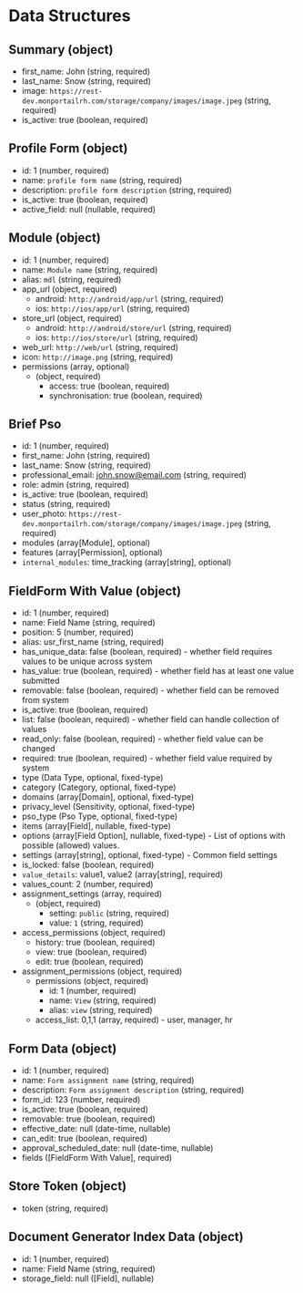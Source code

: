 # Data Structures

## Summary (object)
+ first_name: John (string, required)
+ last_name: Snow (string, required)
+ image: `https://rest-dev.monportailrh.com/storage/company/images/image.jpeg` (string, required)
+ is_active: true (boolean, required)

## Profile Form (object)
+ id: 1 (number, required)
+ name: `profile form name` (string, required)
+ description: `profile form description` (string, required)
+ is_active: true (boolean, required)
+ active_field: null (nullable, required)

## Module (object)
+ id: 1 (number, required)
+ name: `Module name` (string, required)
+ alias: `mdl` (string, required)
+ app_url (object, required)
    + android: `http://android/app/url` (string, required)
    + ios: `http://ios/app/url` (string, required)
+ store_url (object, required)
    + android: `http://android/store/url` (string, required)
    + ios: `http://ios/store/url` (string, required)
+ web_url: `http://web/url` (string, required)
+ icon: `http://image.png` (string, required)
+ permissions (array, optional)
    + (object, required)
        + access: true (boolean, required)
        + synchronisation: true (boolean, required)

## Brief Pso
+ id: 1 (number, required)
+ first_name: John (string, required)
+ last_name: Snow (string, required)
+ professional_email: john.snow@email.com (string, required)
+ role: admin (string, required)
+ is_active: true (boolean, required)
+ status (string, required)
+ user_photo: `https://rest-dev.monportailrh.com/storage/company/images/image.jpeg` (string, required)
+ modules (array[Module], optional)
+ features (array[Permission], optional)
+ `internal_modules`: time_tracking (array[string], optional)

## FieldForm With Value (object)
+ id: 1 (number, required)
+ name: Field Name (string, required)
+ position: 5 (number, required)
+ alias: usr_first_name (string, required)
+ has_unique_data: false (boolean, required) - whether field requires values to be unique across system
+ has_value: true (boolean, required) - whether field has at least one value submitted
+ removable: false (boolean, required) - whether field can be removed from system
+ is_active: true (boolean, required)
+ list: false (boolean, required) - whether field can handle collection of values
+ read_only: false (boolean, required) - whether field value can be changed
+ required: true (boolean, required) - whether field value required by system
+ type (Data Type, optional, fixed-type)
+ category (Category, optional, fixed-type)
+ domains (array[Domain], optional, fixed-type)
+ privacy_level (Sensitivity, optional, fixed-type)
+ pso_type (Pso Type, optional, fixed-type)
+ items (array[Field], nullable, fixed-type)
+ options (array[Field Option], nullable, fixed-type) - List of options with possible (allowed) values. 
+ settings (array[string], optional, fixed-type) - Common field settings
+ is_locked: false (boolean, required)
+ `value_details`: value1, value2 (array[string], required)
+ values_count: 2 (number, required)
+ assignment_settings (array, required)
    + (object, required)
        + setting: `public` (string, required)
        + value: `1` (string, required)
+ access_permissions (object, required)
    + history: true (boolean, required)
    + view: true (boolean, required)
    + edit: true (boolean, required)
+ assignment_permissions (object, required)
    + permissions (object, required)
        + id: 1 (number, required)
        + name: `View` (string, required)
        + alias: `view` (string, required) 
    + access_list: 0,1,1 (array, required) - user, manager, hr

## Form Data (object)
+ id: 1 (number, required)
+ name: `Form assignment name` (string, required)
+ description: `Form assignment description` (string, required)
+ form_id: 123 (number, required)
+ is_active: true (boolean, required)
+ removable: true (boolean, required)
+ effective_date: null (date-time, nullable)
+ can_edit: true (boolean, required)
+ approval_scheduled_date: null (date-time, nullable)
+ fields ([FieldForm With Value], required)

## Store Token (object)
+ token (string, required)

## Document Generator Index Data (object)
+ id: 1 (number, required)
+ name: Field Name (string, required)
+ storage_field: null ([Field], nullable)

